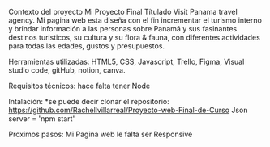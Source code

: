 Contexto del proyecto
Mi Proyecto Final Títulado Visit Panama travel agency.
Mi pagina web esta diseña con el fin incrementar el turismo interno y brindar información a las personas sobre Panamá y sus fasinantes destinos turisticos, su cultura y su flora & fauna, con diferentes actividades para todas las edades, gustos y presupuestos.

Herramientas utilizadas:
HTML5, CSS, Javascript, Trello, Figma, Visual studio code, gitHub, notion, canva.

Requisitos técnicos:
  hace falta tener Node

Intalación:
*se puede decir clonar el repositorio:  https://github.com/Rachellvillarreal/Proyecto-web-Final-de-Curso
Json server = 'npm start'

Proximos pasos:
Mi Pagina web le falta ser Responsive
